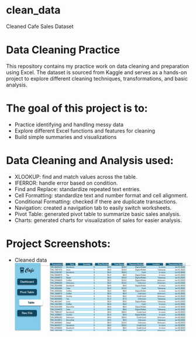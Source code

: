 # clean_data
Cleaned Cafe Sales Dataset

# Data Cleaning Practice  

This repository contains my practice work on data cleaning and preparation using Excel. The dataset is sourced from Kaggle and serves as a hands-on project to explore different cleaning techniques, transformations, and basic analysis.  
 
# The goal of this project is to:  
- Practice identifying and handling messy data  
- Explore different Excel functions and features for cleaning  
- Build simple summaries and visualizations
 

# Data Cleaning and Analysis used:
- XLOOKUP: find and match values across the table.
- IFERROR: handle error based on condition.
- Find and Replace: standardize repeated text entries.
- Cell Formatting: standardize text and number format and cell alignment.
- Conditional Formatting: checked if there are duplicate transactions.
- Navigation: created a navigation tab to easily switch worksheets.
- Pivot Table: generated pivot table to summarize basic sales analysis.
- Charts: generated charts for visualization of sales for easier analysis.

# Project Screenshots:
- Cleaned data
![image alt](https://github.com/aaliyeah/clean_data/blob/2a58185df2c4c484fb43e3eb3e4c5b5b66985c66/Cleaned_Cafe%20Sales.jpg)
